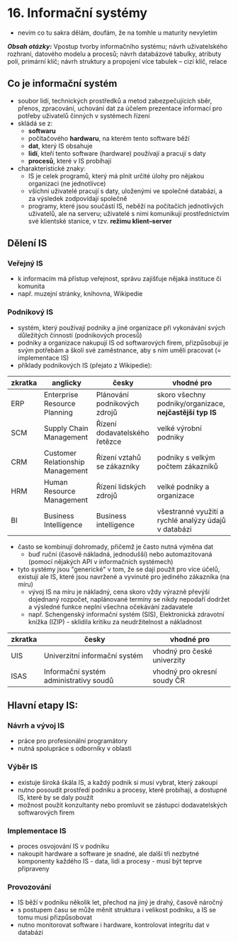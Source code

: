 # 16. Informační systémy

- nevím co tu sakra dělám, doufám, že na tomhle u maturity nevyletím

***Obsah otázky:*** Vpostup tvorby informačního systému; návrh uživatelského rozhraní, datového modelu a procesů; návrh databázové tabulky, atributy polí, primární klíč; návrh struktury a propojení více tabulek – cizí klíč, relace

## Co je informační systém
- soubor lidí, technických prostředků a metod zabezpečujících sběr, přenos, zpracování, uchování dat za účelem prezentace informací pro potřeby uživatelů činných v systémech řízení
- skládá se z:
    - **softwaru** 
    - počítačového **hardwaru**, na kterém tento software běží
    - **dat**, který IS obsahuje
    - **lidí**, kteří tento software (hardware) používají a pracují s daty
    - **procesů**, které v IS probíhají
- charakteristické znaky:
    - IS je celek programů, který má plnit určité úlohy pro nějakou organizaci (ne jednotlivce)
    - všichni uživatelé pracují s daty, uloženými ve společné databázi, a za výsledek zodpovídají společně
    - programy, které jsou součástí IS, neběží na počítačích jednotlivých uživatelů, ale na serveru; uživatelé s nimi komunikují prostřednictvím své klientské stanice, v tzv. **režimu klient–server**

## Dělení IS
### Veřejný IS
- k informacím má přístup veřejnost, správu zajišťuje nějaká instituce či komunita
- např. muzejní stránky, knihovna, Wikipedie

### Podnikový IS
- systém, který používají podniky a jiné organizace při vykonávání svých důležitých činností (podnikových procesů)
- podniky a organizace nakupují IS od softwarových firem, přizpůsobují je svým potřebám a školí své zaměstnance, aby s ním uměli pracovat (= implementace IS)
- příklady podnikových IS (přejato z Wikipedie):

| zkratka      |           anglicky               |               česky                |                               vhodné pro                   |
| ------------ | -------------------------------- | ---------------------------------- | ---------------------------------------------------------- |
| ERP          | Enterprise Resource Planning     | Plánování podnikových zdrojů       | skoro všechny podniky/organizace, **nejčastější typ IS**   |
| SCM          | Supply Chain Management          | Řízení dodavatelského řetězce      | velké výrobní podniky                                      |
| CRM          | Customer Relationship Management | Řízení vztahů se zákazníky         | podniky s velkým počtem zákazníků                          |
| HRM          | Human Resource Management        | Řízení lidských zdrojů             | velké podniky a organizace                                 |
| BI           | Business Intelligence            | Business intelligence              | všestranné využití a rychlé analýzy údajů v databázi       |

- často se kombinují dohromady, přičemž je často nutná výměna dat
    - buď ruční (časově nákladná, jednodušší) nebo automazitovaná (pomocí nějakých API v informačních systémech)
- tyto systémy jsou "generické" v tom, že se dají použít pro více účelů, existují ale IS, které jsou navržené a vyvinuté pro jediného zákazníka (na míru)
    - vývoj IS na míru je nákladný, cena skoro vždy výrazně převýší dojednaný rozpočet, naplánované termíny se nikdy nepodaří dodržet a výsledné funkce neplní všechna očekávání zadavatele
    - např. Schengenský informační systém (SIS), Elektronická zdravotní knížka (IZIP) - sklidila kritiku za neudržitelnost a nákladnost

| zkratka |                   česky                 |          vhodné pro         |
| ------- | --------------------------------------- | --------------------------- |
| UIS     | Univerzitní informační systém           | vhodný pro české univerzity |
| ISAS    | Informační systém administrativy soudů  | vhodný pro okresní soudy ČR |

## Hlavní etapy IS:

### Návrh a vývoj IS
- práce pro profesionální programátory
- nutná spolupráce s odborníky v oblasti

### Výběr IS
- existuje široká škála IS, a každý podnik si musí vybrat, který zakoupí
- nutno posoudit prostředí podniku a procesy, které probíhají, a dostupné IS, které by se daly použít
- možnost použít konzultanty nebo promluvit se zástupci dodavatelských softwarových firem

### Implementace IS
- proces osvojování IS v podniku
- nakoupit hardware a software je snadné, ale další tři nezbytné komponenty každého IS - data, lidi a procesy - musí být teprve připraveny

### Provozování
- IS běží v podniku několik let, přechod na jiný je drahý, časově náročný
- s postupem času se může měnit struktura i velikost podniku, a IS se tomu musí přizpůsobovat
- nutno monitorovat software i hardware, kontrolovat integritu dat v databázi